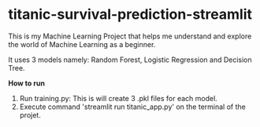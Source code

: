 # titanic-survival-prediction-streamlit

This is my Machine Learning Project that helps me understand and explore the world of Machine Learning as a beginner. 

It uses 3 models namely: Random Forest, Logistic Regression and Decision Tree. 

**How to run**

1. Run training.py: This is will create 3 .pkl files for each model.
2. Execute command 'streamlit run titanic_app.py' on the terminal of the projet.
